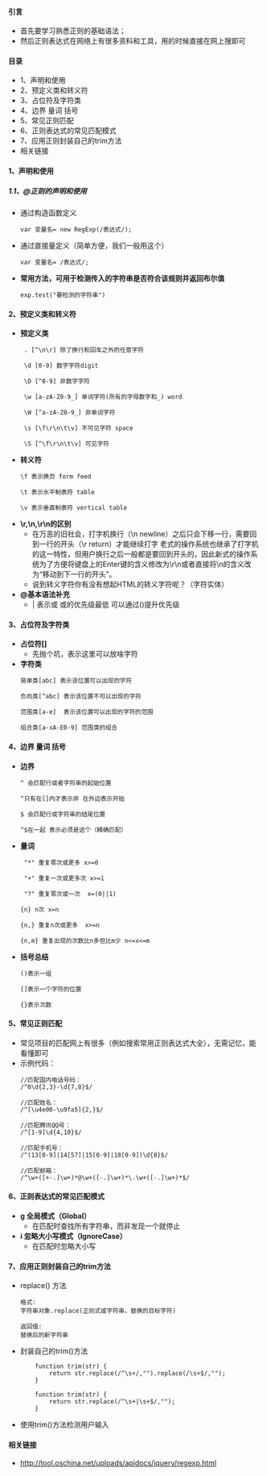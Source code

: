 #### 引言
- 首先要学习熟悉正则的基础语法；
- 然后正则表达式在网络上有很多资料和工具，用的时候直接在网上搜即可

#### 目录
- 1、声明和使用
- 2、预定义类和转义符
- 3、占位符及字符类
- 4、边界 量词 括号
- 5、常见正则匹配
- 6、正则表达式的常见匹配模式
- 7、应用正则封装自己的trim方法
- 相关链接

#### 1、声明和使用
##### 1.1、@正则的声明和使用
- 通过构造函数定义
    ```
    var 变量名= new RegExp(/表达式/);
    ```
- 通过直接量定义（简单方便，我们一般用这个）
    ```
    var 变量名= /表达式/;
    ```
- **常用方法，可用于检测传入的字符串是否符合该规则并返回布尔值**
    ```
    exp.test("要检测的字符串")
    ```

#### 2、预定义类和转义符
- **预定义类**
    ```
     . [^\n\r] 除了换行和回车之外的任意字符
    
     \d [0-9] 数字字符digit
    
     \D [^0-9] 非数字字符
    
     \w [a-zA-Z0-9_] 单词字符(所有的字母数字和_) word
    
     \W [^a-zA-Z0-9_] 非单词字符
    
     \s [\f\r\n\t\v] 不可见字符 space
    
     \S [^\f\r\n\t\v] 可见字符
    ```
- **转义符**
    ```
    \f 表示换页 form feed
    
    \t 表示水平制表符 table
    
    \v 表示垂直制表符 vertical table
    ```
- **\r,\n,\r\n的区别**
  - 在万恶的旧社会，打字机换行（\n newline）之后只会下移一行，需要回到一行的开头（\r return）才能继续打字
老式的操作系统也继承了打字机的这一特性，但用户换行之后一般都是要回到开头的，因此新式的操作系统为了方便将键盘上的Enter键的含义修改为\r\n或者直接将\n的含义改为“移动到下一行的开头”。
  - 说到转义字符你有没有想起HTML的转义字符呢？（字符实体）
- **@基本语法补充**
  - | 表示或 或的优先级最低 可以通过()提升优先级

#### 3、占位符及字符类
- **占位符[]**
  - 先抛个坑，表示这里可以放啥字符
- **字符类**
    ```
    简单类[abc] 表示该位置可以出现的字符
    
    负向类[^abc] 表示该位置不可以出现的字符
    
    范围类[a-e]  表示该位置可以出现的字符的范围
    
    组合类[a-xA-E0-9] 范围类的组合
    ```
#### 4、边界 量词 括号
- **边界**
    ```
    ^ 会匹配行或者字符串的起始位置
    
    ^只有在[]内才表示非 在外边表示开始
    
    $ 会匹配行或字符串的结尾位置
    
    ^$在一起 表示必须是这个（精确匹配）
    ```
- **量词**
    ```
     "*" 重复零次或更多 x>=0
    
     "+" 重复一次或更多次 x>=1
    
     "?" 重复零次或一次  x=(0||1)
    
    {n} n次 x=n
    
    {n,} 重复n次或更多  x>=n
    
    {n,m} 重复出现的次数比n多但比m少 n<=x<=m
    ```
- **括号总结**
    ```
    ()表示一组
    
    []表示一个字符的位置
    
    {}表示次数
    ```

#### 5、常见正则匹配
- 常见项目的匹配网上有很多（例如搜索常用正则表达式大全），无需记忆，能看懂即可
- 示例代码：
    ```
    //匹配国内电话号码：
    /^0\d{2,3}-\d{7,8}$/
    
    //匹配姓名：
    /^[\u4e00-\u9fa5]{2,}$/
    
    //匹配腾讯QQ号：
    /^[1-9]\d{4,10}$/
    
    //匹配手机号：
    /^(13[0-9]|14[57]|15[0-9]|18[0-9])\d{8}$/
    
    //匹配邮箱：
    /^\w+([+-.]\w+)*@\w+([-.]\w+)*\.\w+([-.]\w+)*$/
    ```
#### 6、正则表达式的常见匹配模式
- **g 全局模式（Global）**
    - 在匹配时查找所有字符串，而非发现一个就停止
- **i 忽略大小写模式（IgnoreCase）**
    - 在匹配时忽略大小写

#### 7、应用正则封装自己的trim方法
- replace() 方法
    ```
    格式:
    字符串对象.replace(正则式或字符串，替换的目标字符)
    
    返回值:
    替换后的新字符串
    ```
- 封装自己的trim()方法
    ```
        function trim(str) {
            return str.replace(/^\s+/,"").replace(/\s+$/,"");
        }
    
        function trim(str) {
            return str.replace(/^\s+|\s+$/,"");
        }
    
    ```
- 使用trim()方法检测用户输入

#### 相关链接
- http://tool.oschina.net/uploads/apidocs/jquery/regexp.html